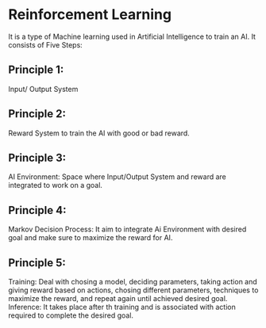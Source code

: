 # Reinforcement Learning

It is a type of Machine learning used in Artificial Intelligence to train an AI. It consists of Five Steps:

## Principle 1:
Input/ Output System

## Principle 2:
Reward System to train the AI with good or bad reward.

## Principle 3:
AI Environment: Space where Input/Output System and reward are integrated to work on a goal.

## Principle 4:
Markov Decision Process: It aim to integrate Ai Environment with desired goal and make sure to maximize the reward for AI. 

## Principle 5:
Training: Deal with chosing a model, deciding parameters, taking action and giving reward based on actions, chosing different parameters, techniques to maximize the reward, and repeat again until achieved desired goal.             
Inference: It takes place after th training and is associated with action required to complete the desired goal.
